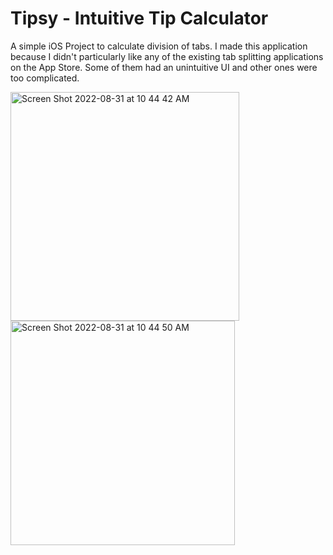 # Tipsy - Intuitive Tip Calculator 

A simple iOS Project to calculate division of tabs. I made this application because I didn't particularly like any of the existing tab splitting applications on the App Store. Some of them had an unintuitive UI and other ones were too complicated. 

<img width="366" alt="Screen Shot 2022-08-31 at 10 44 42 AM" src="https://user-images.githubusercontent.com/67900801/187745263-98180ca7-acf9-480b-b2f8-e6eaaade7ec2.png">
<img width="359" alt="Screen Shot 2022-08-31 at 10 44 50 AM" src="https://user-images.githubusercontent.com/67900801/187745273-bba83607-58ea-4ee5-9d74-da595fe5630c.png">
